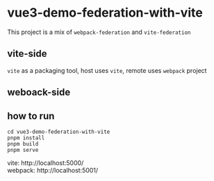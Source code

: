 # vue3-demo-federation-with-vite

This project is a mix of `webpack-federation` and `vite-federation`

## vite-side

`vite` as a packaging tool, host uses `vite`, remote uses `webpack` project

## weboack-side

[comment]: <> (`webpack` as a packaging tool, host using `webpack`, remote uses `vite` project)

## how to run

```shell
cd vue3-demo-federation-with-vite
pnpm install
pnpm build
pnpm serve
```

vite: http://localhost:5000/
<br>
webpack: http://localhost:5001/
